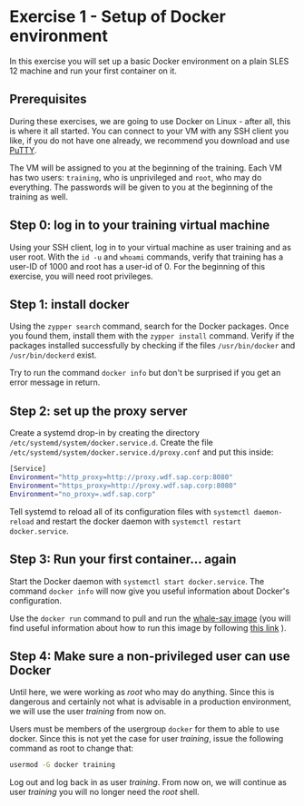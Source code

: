 # Exercise 1 - Setup of Docker environment

In this exercise you will set up a basic Docker environment on a plain SLES 12 machine and run your first container on it.

## Prerequisites

During these exercises, we are going to use Docker on Linux - after all, this is where it all started.
You can connect to your VM with any SSH client you like, if you do not have one already, we recommend you download and use [PuTTY](https://plx172/K8S_Training/putty.exe).

The VM will be assigned to you at the beginning of the training. Each VM has two users: `training`, who is unprivileged and `root`, who may do everything. The passwords will be given to you at the beginning of the training as well.

## Step 0: log in to your training virtual machine

Using your SSH client, log in to your virtual machine as user training and as user root. With the `id -u` and `whoami` commands, verify that training has a user-ID of 1000 and root has a user-id of 0. For the beginning of this exercise, you will need root privileges.

## Step 1: install docker

Using the `zypper search` command, search for the Docker packages. Once you found them, install them with the `zypper install` command. Verify if the packages installed successfully by checking if the files `/usr/bin/docker` and `/usr/bin/dockerd` exist.

Try to run the command `docker info` but don't be surprised if you get an error message in return.

## Step 2: set up the proxy server

Create a systemd drop-in by creating the directory `/etc/systemd/system/docker.service.d`. Create the file `/etc/systemd/system/docker.service.d/proxy.conf` and put this inside:

```bash
[Service]
Environment="http_proxy=http://proxy.wdf.sap.corp:8080"
Environment="https_proxy=http://proxy.wdf.sap.corp:8080"
Environment="no_proxy=.wdf.sap.corp"
```

Tell systemd to reload all of its configuration files with `systemctl daemon-reload` and restart the docker daemon with `systemctl restart docker.service`.

## Step 3: Run your first container... again

Start the Docker daemon with `systemctl start docker.service`. The command `docker info` will now give you useful information about Docker's configuration.

Use the `docker run` command to pull and run the [whale-say image](https://hub.docker.com/r/docker/whalesay/) (you will find useful information about how to run this image by following [this link](https://hub.docker.com/r/docker/whalesay/) ).

## Step 4: Make sure a non-privileged user can use Docker

Until here, we were working as *root* who may do anything. Since this is dangerous and certainly not what is advisable in a production environment, we will use the user *training* from now on.

Users must be members of the usergroup `docker` for them to able to use docker. Since this is not yet the case for user *training*, issue the following command as root to change that:

```bash
usermod -G docker training
```

Log out and log back in as user *training*. From now on, we will continue as user *training* you will no longer need the *root* shell.

